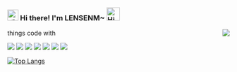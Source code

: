 <!--
**LENSENM/LENSENM** is a ✨ _special_ ✨ repository because its `README.md` (this file) appears on your GitHub profile.

Here are some ideas to get you started:

- 🔭 I’m currently working on ...
- 🌱 I’m currently learning ...
- 👯 I’m looking to collaborate on ...
- 🤔 I’m looking for help with ...
- 💬 Ask me about ...
- 📫 How to reach me: ...
- 😄 Pronouns: ...
- ⚡ Fun fact: ...
-->

<h3>
  <img src="https://media.giphy.com/media/hvRJCLFzcasrR4ia7z/giphy.gif" width="25" alt="手势">
  Hi there! I'm LENSENM~ 
  <img src="https://emojis.slackmojis.com/emojis/images/1588866973/8934/hellokittydance.gif?1588866973" alt="Hi" width="30" />
</h3>
<a href="https://github.com/LENSENM">
    <div align="right" >
        <img align="right" src="https://count.getloli.com/get/@:LENSENM" />
    </div>
</a>

<!-- ======================================================================== -->

things code with

![](https://img.shields.io/badge/-Nodejs-43853d?style=flat-square&logo=Node.js&logoColor=white) ![](https://img.shields.io/badge/-JavaScript-e5cd0c?style=flat-square&logo=JavaScript&labelColor=f7df1e&logoColor=000) ![](https://img.shields.io/badge/-TypeScript-3178C6?style=flat-square&logo=TypeScript&logoColor=white&color=blue) ![](https://img.shields.io/badge/-Vue.js-29beb0?style=flat-square&logo=vue.js&labelColor=ffffff&color=4FC08D) ![](https://img.shields.io/badge/-React-29beb0?style=flat-square&logo=React&labelColor=ffffff&color=61DAFB) ![](https://img.shields.io/badge/-WebPack-1C78C0?style=flat-square&logo=WebPack&logoColor=white) ![](https://img.shields.io/badge/-MiniProgram-008000?style=flat-square&logo=WeChat&labelColor=fff&color=07C160)


[![Top Langs](https://github-readme-stats.vercel.app/api/top-langs/?username=LENSENM&theme=blueberry )](https://github.com/LENSENM/github-readme-stats)



   
